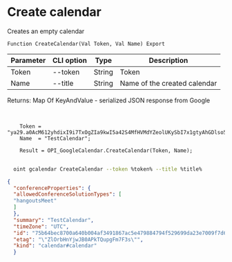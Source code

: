 ﻿---
sidebar_position: 1
---

# Create calendar
 Creates an empty calendar



`Function CreateCalendar(Val Token, Val Name) Export`

  | Parameter | CLI option | Type | Description |
  |-|-|-|-|
  | Token | --token | String | Token |
  | Name | --title | String | Name of the created calendar |

  
  Returns:  Map Of KeyAndValue - serialized JSON response from Google

<br/>




```bsl title="Code example"
    Token = "ya29.a0AcM612yhdixI9i7TxOgZIa9kwI5a42S4MfHVMdYZeolUKySbI7x1gtyAhGDlso57x7N6WNRpp9BZX0N3MQOcZEdR6lDciUHI4nof3u9xi...";
    Name  = "TestCalendar";

    Result = OPI_GoogleCalendar.CreateCalendar(Token, Name);
```



```sh title="CLI command example"
    
  oint gcalendar CreateCalendar --token %token% --title %title%

```

```json title="Result"
{
  "conferenceProperties": {
  "allowedConferenceSolutionTypes": [
  "hangoutsMeet"
  ]
  },
  "summary": "TestCalendar",
  "timeZone": "UTC",
  "id": "75b64bec8700a640b004af3491867ac5e479884794f529699da23e7009f7d691@group.calendar.google.com",
  "etag": "\"ZlOrbHnYjwJB0APkTQupgFm7F3s\"",
  "kind": "calendar#calendar"
  }
```

